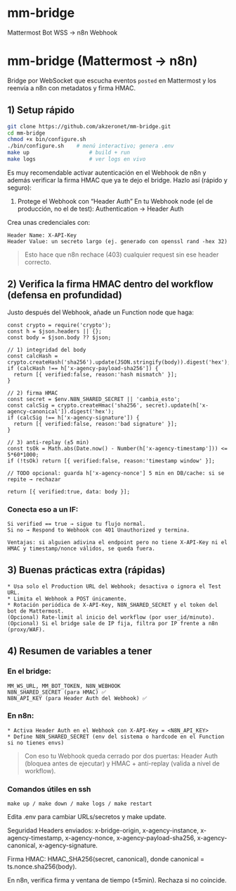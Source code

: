 # mm-bridge
Mattermost Bot WSS ->  n8n Webhook

# mm-bridge (Mattermost → n8n)

Bridge por WebSocket que escucha eventos `posted` en Mattermost y los reenvía a n8n con metadatos y firma HMAC.

## 1) Setup rápido
```bash
git clone https://github.com/akzeronet/mm-bridge.git
cd mm-bridge
chmod +x bin/configure.sh
./bin/configure.sh    # menú interactivo; genera .env
make up                   # build + run
make logs                 # ver logs en vivo
```
Es muy recomendable activar autenticación en el Webhook de n8n y además verificar la firma HMAC que ya te dejo el bridge. Hazlo así (rápido y seguro):

1) Protege el Webhook con “Header Auth”
En tu Webhook node (el de producción, no el de test):
Authentication → Header Auth

Crea unas credenciales con:
```
Header Name: X-API-Key
Header Value: un secreto largo (ej. generado con openssl rand -hex 32)
```

> Esto hace que n8n rechace (403) cualquier request sin ese header correcto.

## 2) Verifica la firma HMAC dentro del workflow (defensa en profundidad)
Justo después del Webhook, añade un Function node que haga:

```
const crypto = require('crypto');
const h = $json.headers || {};
const body = $json.body ?? $json;

// 1) integridad del body
const calcHash = crypto.createHash('sha256').update(JSON.stringify(body)).digest('hex');
if (calcHash !== h['x-agency-payload-sha256']) {
  return [{ verified:false, reason:'hash mismatch' }];
}

// 2) firma HMAC
const secret = $env.N8N_SHARED_SECRET || 'cambia_esto';
const calcSig = crypto.createHmac('sha256', secret).update(h['x-agency-canonical']).digest('hex');
if (calcSig !== h['x-agency-signature']) {
  return [{ verified:false, reason:'bad signature' }];
}

// 3) anti-replay (±5 min)
const tsOk = Math.abs(Date.now() - Number(h['x-agency-timestamp'])) <= 5*60*1000;
if (!tsOk) return [{ verified:false, reason:'timestamp window' }];

// TODO opcional: guarda h['x-agency-nonce'] 5 min en DB/cache: si se repite → rechazar

return [{ verified:true, data: body }];
```

### Conecta eso a un IF:
```
Si verified == true → sigue tu flujo normal.
Si no → Respond to Webhook con 401 Unauthorized y termina.

Ventajas: si alguien adivina el endpoint pero no tiene X-API-Key ni el HMAC y timestamp/nonce válidos, se queda fuera.
```
## 3) Buenas prácticas extra (rápidas)
```
* Usa solo el Production URL del Webhook; desactiva o ignora el Test URL.
* Limita el Webhook a POST únicamente.
* Rotación periódica de X-API-Key, N8N_SHARED_SECRET y el token del bot de Mattermost.
(Opcional) Rate-limit al inicio del workflow (por user_id/minuto).
(Opcional) Si el bridge sale de IP fija, filtra por IP frente a n8n (proxy/WAF).
```

## 4) Resumen de variables a tener
### En el bridge:
```
MM_WS_URL, MM_BOT_TOKEN, N8N_WEBHOOK
N8N_SHARED_SECRET (para HMAC) ✅
N8N_API_KEY (para Header Auth del Webhook) ✅
```
### En n8n:
```
* Activa Header Auth en el Webhook con X-API-Key = <N8N_API_KEY>
* Define N8N_SHARED_SECRET (env del sistema o hardcode en el Function si no tienes envs)
```
> Con eso tu Webhook queda cerrado por dos puertas: Header Auth (bloquea antes de ejecutar) y HMAC + anti-replay (valida a nivel de workflow).


### Comandos útiles en ssh
```
make up / make down / make logs / make restart
```
Edita .env para cambiar URLs/secretos y make update.

Seguridad
Headers enviados: x-bridge-origin, x-agency-instance, x-agency-timestamp, x-agency-nonce, x-agency-payload-sha256, x-agency-canonical, x-agency-signature.

Firma HMAC: HMAC_SHA256(secret, canonical), donde canonical = ts.nonce.sha256(body).

En n8n, verifica firma y ventana de tiempo (±5min). Rechaza si no coincide.
